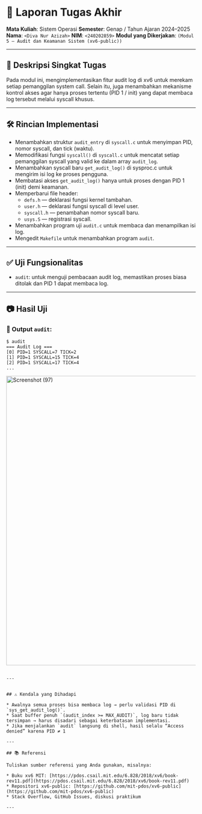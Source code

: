 # 📝 Laporan Tugas Akhir

**Mata Kuliah**: Sistem Operasi
**Semester**: Genap / Tahun Ajaran 2024–2025
**Nama**: `<Diva Nur Azizah>`
**NIM**: `<240202859>`
**Modul yang Dikerjakan**:
`(Modul 5 – Audit dan Keamanan Sistem (xv6-public))`

---

## 📌 Deskripsi Singkat Tugas


  Pada modul ini, mengimplementasikan fitur audit log di xv6 untuk merekam setiap pemanggilan system call.
Selain itu, juga menambahkan mekanisme kontrol akses agar hanya proses tertentu (PID 1 / init) yang dapat membaca log tersebut melalui syscall khusus.

---


## 🛠️ Rincian Implementasi


* Menambahkan struktur `audit_entry` di `syscall.c` untuk menyimpan PID, nomor syscall, dan tick (waktu).
* Memodifikasi fungsi `syscall()` di `syscall.c` untuk mencatat setiap pemanggilan syscall yang valid ke dalam array `audit_log`.
* Menambahkan syscall baru `get_audit_log()` di sysproc.c untuk mengirim isi log ke proses pengguna.
* Membatasi akses `get_audit_log()` hanya untuk proses dengan PID 1 (init) demi keamanan.
* Memperbarui file header:
  * `defs.h` — deklarasi fungsi kernel tambahan.
  * `user.h` — deklarasi fungsi syscall di level user.
  * `syscall.h` — penambahan nomor syscall baru.
  * `usys.S` — registrasi syscall.
*  Menambahkan program uji `audit.c` untuk membaca dan menampilkan isi log.
*  Mengedit `Makefile` untuk menambahkan program `audit`.


---

## ✅ Uji Fungsionalitas


* `audit`: untuk menguji pembacaan audit log, memastikan proses biasa ditolak dan PID 1 dapat membaca log.

---

## 📷 Hasil Uji


### 📍 Output `audit`:

```
$ audit
=== Audit Log ===
[0] PID=1 SYSCALL=7 TICK=2
[1] PID=1 SYSCALL=15 TICK=4
[2] PID=1 SYSCALL=17 TICK=4
...
```

<img width="1366" height="768" alt="Screenshot (97)" src="https://github.com/user-attachments/assets/db6bde37-e3a4-449e-a372-6a5fd88d01cf" />

```

---


## ⚠️ Kendala yang Dihadapi

* Awalnya semua proses bisa membaca log → perlu validasi PID di `sys_get_audit_log()`.
* Saat buffer penuh `(audit_index >= MAX_AUDIT)`, log baru tidak tersimpan → harus disadari sebagai keterbatasan implementasi.
* Jika menjalankan `audit` langsung di shell, hasil selalu “Access denied” karena PID ≠ 1

---

## 📚 Referensi

Tuliskan sumber referensi yang Anda gunakan, misalnya:

* Buku xv6 MIT: [https://pdos.csail.mit.edu/6.828/2018/xv6/book-rev11.pdf](https://pdos.csail.mit.edu/6.828/2018/xv6/book-rev11.pdf)
* Repositori xv6-public: [https://github.com/mit-pdos/xv6-public](https://github.com/mit-pdos/xv6-public)
* Stack Overflow, GitHub Issues, diskusi praktikum

---
